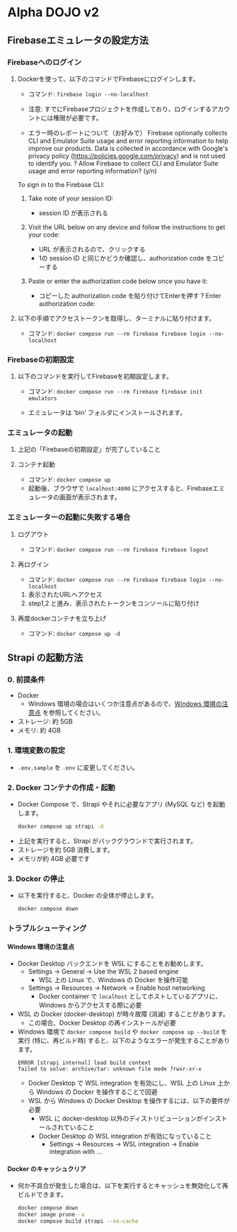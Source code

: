 # Alpha DOJO v2


## Firebaseエミュレータの設定方法

### Firebaseへのログイン
1. Dockerを使って、以下のコマンドでFirebaseにログインします。
    - コマンド: `firebase login --no-localhost`
    - 注意: すでにFirebaseプロジェクトを作成しており、ログインするアカウントには権限が必要です。

    - エラー時のレポートについて（お好みで）
    Firebase optionally collects CLI and Emulator Suite usage and error reporting information to help improve our products. Data is collected in accordance with Google's privacy policy (https://policies.google.com/privacy) and is not used to identify you.
    ? Allow Firebase to collect CLI and Emulator Suite usage and error reporting information? (y/n)

    To sign in to the Firebase CLI:

    1. Take note of your session ID:
        - session ID が表示される

    2. Visit the URL below on any device and follow the instructions to get your code:
        - URL が表示されるので、クリックする
        - 1の session ID と同じかどうか確認し、authorization code をコピーする

    3. Paste or enter the authorization code below once you have it:
        - コピーした authorization code を貼り付けてEnterを押す
    ? Enter authorization code:

2. 以下の手順でアクセストークンを取得し、ターミナルに貼り付けます。
    - コマンド: `docker compose run --rm firebase firebase login --no-localhost`

### Firebaseの初期設定
1. 以下のコマンドを実行してFirebaseを初期設定します。
    - コマンド: `docker compose run --rm firebase firebase init emulators`

    - エミュレータは 'bin' フォルダにインストールされます。

### エミュレータの起動
1. 上記の「Firebaseの初期設定」が完了していること

2. コンテナ起動
    - コマンド: `docker compose up`
    - 起動後、ブラウザで `localhost:4000` にアクセスすると、Firebaseエミュレータの画面が表示されます。

### エミュレーターの起動に失敗する場合
1. ログアウト
    - コマンド: `docker compose run --rm firebase firebase logout`

2. 再ログイン
    - コマンド: `docker compose run --rm firebase firebase login --no-localhost`

   1. 表示されたURLへアクセス
   2. step1,2 と進み、表示されたトークンをコンソールに貼り付け

3. 再度dockerコンテナを立ち上げ
    - コマンド: `docker compose up -d`


## Strapi の起動方法
### 0. 前提条件
* Docker
  * Windows 環境の場合はいくつか注意点があるので、[Windows 環境の注意点](#windows-環境の注意点) を参照してください。
* ストレージ: 約 5GB
* メモリ: 約 4GB

### 1. 環境変数の設定
* `.env.sample` を `.env` に変更してください。

### 2. Docker コンテナの作成・起動
* Docker Compose で、Strapi やそれに必要なアプリ (MySQL など) を起動します。
  ```bash
  docker compose up strapi -d
  ```
* 上記を実行すると、Strapi がバックグラウンドで実行されます。
* ストレージを約 5GB 消費します。
* メモリが約 4GB 必要です

### 3. Docker の停止
* 以下を実行すると、Docker の全体が停止します。
  ```bash
  docker compose down
  ```

### トラブルシューティング
#### Windows 環境の注意点
* Docker Desktop バックエンドを WSL にすることをお勧めします。
  * Settings -> General -> Use the WSL 2 based engine
    * WSL 上の Linux で、Windows の Docker を操作可能
  * Settings -> Resources -> Network -> Enable host networking
    * Docker container で `localhost` としてホストしているアプリに、Windows からアクセスする際に必要
* WSL の Docker (docker-desktop) が時々故障 (消滅) することがあります。
  * この場合、Docker Desktop の再インストールが必要
* Windows 環境で `docker compose build` や `docker compose up --build` を実行 (特に、再ビルド時) すると、以下のようなエラーが発生することがあります。
  ```
  ERROR [strapi internal] load build context
  failed to solve: archive/tar: unknown file mode ?rwxr-xr-x
  ```
  * Docker Desktop で WSL integration を有効にし、WSL 上の Linux 上から Windows の Docker を操作することで回避
  * WSL から Windows の Docker Desktop を操作するには、以下の要件が必要
    * WSL に docker-desktop 以外のディストリビューションがインストールされていること
    * Docker Desktop の WSL integration が有効になっていること
      * Settings -> Resources -> WSL integration -> Enable integration with ...

#### Docker のキャッシュクリア
* 何か不具合が発生した場合は、以下を実行するとキャッシュを無効化して再ビルドできます。
  ```bash
  docker compose down
  docker image prune -a
  docker compose build strapi --no-cache
  ```